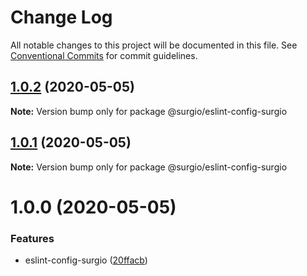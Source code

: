 # Change Log

All notable changes to this project will be documented in this file.
See [Conventional Commits](https://conventionalcommits.org) for commit guidelines.

## [1.0.2](https://github.com/surgioproject/packages/compare/@surgio/eslint-config-surgio@1.0.1...@surgio/eslint-config-surgio@1.0.2) (2020-05-05)

**Note:** Version bump only for package @surgio/eslint-config-surgio





## [1.0.1](https://github.com/surgioproject/packages/compare/@surgio/eslint-config-surgio@1.0.0...@surgio/eslint-config-surgio@1.0.1) (2020-05-05)

**Note:** Version bump only for package @surgio/eslint-config-surgio





# 1.0.0 (2020-05-05)


### Features

* eslint-config-surgio ([20ffacb](https://github.com/surgioproject/packages/commit/20ffacb9d4497076a4e2ef47481e4c3cf15291da))
